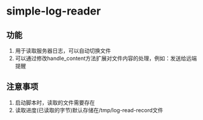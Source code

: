 # simple-log-reader
## 功能
1. 用于读取服务器日志，可以自动切换文件
2. 可以通过修改handle_content方法扩展对文件内容的处理，例如：发送给远端提醒

## 注意事项
1. 启动脚本时，读取的文件需要存在
2. 读取进度(已读取的字节)默认存储在/tmp/log-read-record文件
